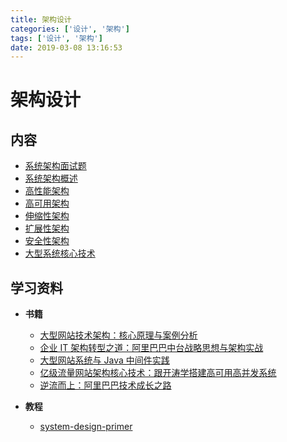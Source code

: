 ```yaml
---
title: 架构设计
categories: ['设计', '架构']
tags: ['设计', '架构']
date: 2019-03-08 13:16:53
---
```


# 架构设计

## 内容

- [系统架构面试题](system-architecture-interview.md)
- [系统架构概述](system-architecture-overview.md)
- [高性能架构](high-performance-architecture.md)
- [高可用架构](high-availability-architecture.md)
- [伸缩性架构](scalable-architecture.md)
- [扩展性架构](extensible-architecture.md)
- [安全性架构](secure-architecture.md)
- [大型系统核心技术](system-core-technologies.md)

## 学习资料

- **书籍**
  - [大型网站技术架构：核心原理与案例分析](https://item.jd.com/11322972.html)
  - [企业 IT 架构转型之道：阿里巴巴中台战略思想与架构实战](https://item.jd.com/12176278.html)
  - [大型网站系统与 Java 中间件实践](https://item.jd.com/11449803.html)
  - [亿级流量网站架构核心技术：跟开涛学搭建高可用高并发系统](https://item.jd.com/12153914.html)
  - [逆流而上：阿里巴巴技术成长之路](https://item.jd.com/12238227.html)

- **教程**
  - [system-design-primer](https://github.com/donnemartin/system-design-primer/blob/master/README-zh-Hans.md)